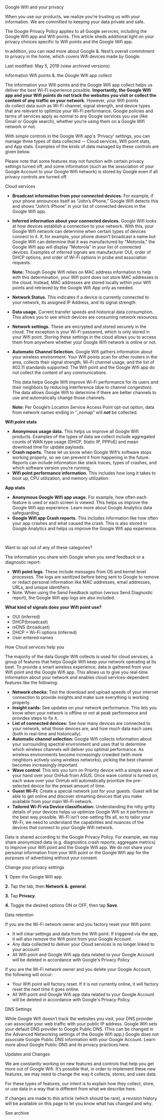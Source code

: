 Google Wifi and your privacy

When you use our products, we realize you’re trusting us with your information. We are committed to keeping your data private and safe.

The Google Privacy Policy applies to all Google services, including the Google Wifi app and Wifi points. This article sheds additional light on your privacy choices specific to Wifi points and the Google Wifi app.

In addition, you can read more about Google &. Nest’s overall commitment to privacy in the home, which covers Wifi devices made by Google.

Last modified: May 5, 2019 (view archived versions)

Information Wifi points &. the Google Wifi app collect

The information your Wifi points and the Google Wifi app collect helps us deliver the best Wi-Fi experience possible. **Importantly, the Google Wifi app and your Wifi points do not track the websites you visit or collect the content of any traffic on your network.** However, your Wifi points do collect data such as Wi-Fi channel, signal strength, and device types that are relevant to optimize your Wi-Fi performance. Google policies and terms of services apply as normal to any Google services you use (like Gmail or Google search), whether you’re using them on a Google Wifi network or not.

With simple controls in the Google Wifi app's 'Privacy' settings, you can manage three types of data collected -- Cloud services, Wifi point stats, and App stats. Examples of the kinds of data managed by these controls are given below.

Please note that some features may not function with certain privacy settings turned off, and some information (such as the association of your Google Account to your Google Wifi network) is stored by Google even if all privacy controls are turned off.

Cloud services

*   **Broadcast information from your connected devices.** For example, if your phone announces itself as “John’s iPhone,” Google Wifi detects this and shows “John’s iPhone” in your list of connected devices in the Google Wifi app.
*   **Inferred information about your connected devices.** Google Wifi looks at how devices establish a connection to your network. With this, your Google Wifi network can determine when certain types of devices connect to it. If, for example, your phone doesn't broadcast a name but Google Wifi can determine that it was manufactured by "Motorola," the Google Wifi app will display "Motorola" in your list of connected devices. Examples of inferred signals are manufacturer OUI, order of DHCP options, and order of Wi-Fi options in probe and association requests.
    
    **Note:** Though Google Wifi relies on MAC address information to help with this determination, your Wifi point does not store MAC addresses in the cloud. Instead, MAC addresses are stored locally within your Wifi points and retrieved by the Google Wifi App only as needed.
    
*   **Network Status.** This indicates if a device is currently connected to your network, its assigned IP Address, and its signal strength.
*   **Data usage.** Current transfer speeds and historical data consumption. This allows you to see which devices are consuming network resources.
*   **Network settings.** These are encrypted and stored securely in the cloud. The exception is your Wi-Fi password, which is only stored in your Wifi point. Storing these settings in the cloud allows you to access them from anywhere whether your Google Wifi network is online or not.
*   **Automatic Channel Selection.** Google Wifi gathers information about your wireless environment. Your Wifi points scan for other routers in the area, collects their signal strength, Wi-Fi channel usage, and the list of 802.11 standards supported. The Wifi point and the Google Wifi app do not collect the content of any communications.
    
    This data helps Google Wifi improve Wi-Fi performance for its users and their neighbors by reducing interference (due to channel congestion). The data allows Google Wifi to determine if there are better channels to use and automatically change those channels.
    
    **Note:** Per Google’s Location Service Access Point opt-out option, data from network names ending in “\_nomap” will _**not**_ be collected.
    

**Wifi point stats**

*   **Anonymous usage data.** This helps us improve all Google Wifi products. Examples of the types of data we collect include aggregated counts of WAN type usage (DHCP, Static IP, PPPoE) and mean download time for update payloads.
*   **Crash reports.** These let us know when Google Wifi’s software stops working properly, so we can prevent it from happening in the future. Reports can include information like stack traces, types of crashes, and which software version you’re running.
*   **Wifi point performance information.** This includes how long it takes to boot up, CPU utilization, and memory utilization.

**App stats**

*   **Anonymous Google Wifi app usage.** For example, how often each feature is used or each screen is viewed. This helps us improve the Google Wifi app experience. Learn more about Google Analytics data safeguarding.
*   **Google Wifi app Crash reports.** This includes information like how often your app crashes and what caused the crash. This is also stored in Google Analytics and helps us improve the Google Wifi app experience.

 

Want to opt out of any of these categories?

The information you share with Google when you send feedback or a diagnostic report:

*   **Wifi point logs.** These include messages from OS and kernel level processes. The logs are sanitized before being sent to Google to remove or redact personal information like MAC addresses, email addresses, URLs, and unique identifiers.
*   Note: When using the Send Feedback option (versus Send Diagnostic report), the Google Wifi app logs are also included.

**What kind of signals does your Wifi point use?**

*   OUI (inferred)
*   DHCP(broadcast)
*   mDNS (broadcast)
*   DHCP + Wi-Fi options (inferred)
*   User entered names

How Cloud services help you

The majority of the data Google Wifi collects is used for cloud services, a group of features that helps Google Wifi keep your network operating at its best. To provide a smart wireless experience, data is gathered from your Wifi point and the Google Wifi app. This allows us to give you real-time information about your network and enables cloud services-dependent features like the following:

*   **Network checks:** Test the download and upload speeds of your internet connection to provide insights and make sure everything is working properly.
*   **Insight cards:** See updates on your network performance. This lets you know when your network is offline or not at peak performance and provides steps to fix it.
*   **List of connected devices:** See how many devices are connected to your network, what those devices are, and how much data each uses (both in real-time and historically).
*   **Automatic channel selection:** Google Wifi collects information about your surrounding spectral environment and uses that to determine which wireless channels will deliver you optimal performance. As wireless environments become increasingly crowded (with more neighbors actively using wireless networks), picking the best channel becomes increasingly important.
*   **Wave control**: This lets you turn on Priority device with a simple wave of your hand over your OnHub from ASUS. Once wave control is turned on, each wave over your OnHub will automatically prioritize the pre-selected device for the preset amount of time.
*   **Guest Wi-Fi:** Create a special network just for your guests. Guest will be able to get online and discover streaming devices that you make available from your main Wi-Fi network.
*   **Tailored Wi-Fi via Device classification:** Understanding the nitty gritty details of your devices helps us optimize Google Wifi so it performs in the best way possible. Wi-Fi isn't one-setting fits all, so to tailor your Wi-Fi, we need to understand the capabilities and nuances of the devices that connect to your Google Wifi network.

Data is shared according to the Google Privacy Policy. For example, we may share anonymized data (e.g. diagnostics crash reports, aggregate metrics) to improve your Wifi point and the Google Wifi app. We do not share your personal information from your Wifi point or the Google Wifi app for the purposes of advertising without your consent.

Change your privacy settings

**1.** Open the Google Wifi app.

**2.** Tap the tab, then **Network &. general**.

**3.** Tap **Privacy**.

**4.** Toggle the desired options ON or OFF, then tap **Save**.

Data retention

If you are the Wi-Fi network owner and you factory reset your Wifi point:

*   It will clear settings and data from the Wifi point. If triggered via the app, it will also remove the Wifi point from your Google Account.
*   Any data collected to deliver your Cloud services is no longer linked to your account
*   All Wifi point and Google Wifi app data related to your Google Account will be deleted in accordance with Google's Privacy Policy

If you are the Wi-Fi network owner and you delete your Google Account, the following will occur:

*   Your Wifi point will factory reset. If it is not currently online, it will factory reset the next time it goes online.
*   All Wifi point and Google Wifi app data related to your Google Account will be deleted in accordance with Google's Privacy Policy.

DNS Settings

While Google Wifi doesn’t track the websites you visit, your DNS provider can associate your web traffic with your public IP address. Google Wifi sets your default DNS provider to Google Public DNS. (This can be changed in the Advanced Networking settings of the Google Wifi app.) Google does not associate Google Public DNS information with your Google Account. Learn more about Google Public DNS and its privacy practices here.

Updates and Changes

We are constantly working on new features and controls that help you get more out of Google Wifi. It’s possible that, in order to implement these new features, we may need to change the way it collects, stores, and uses data.

For these types of features, our intent is to explain how they collect, store, or use data in a way that is different from what we describe here.

If changes are made to this article (which should be rare), a revision history will be available on this page to let you know what has changed and why.

See archive